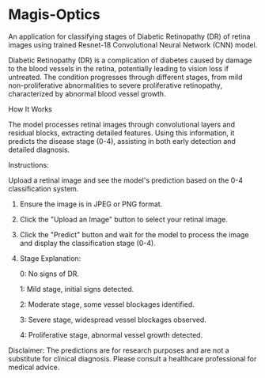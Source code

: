 # Magis-Optics

An application for classifying stages of Diabetic Retinopathy (DR) of retina images using trained Resnet-18 Convolutional Neural Network (CNN) model.

Diabetic Retinopathy (DR) is a complication of diabetes caused by damage to the blood vessels in the retina, potentially leading to vision loss if untreated. 
The condition progresses through different stages, from mild non-proliferative abnormalities to severe proliferative retinopathy, characterized by abnormal blood vessel growth.

How It Works

The model processes retinal images through convolutional layers and residual blocks, extracting detailed features. Using this information, it predicts the disease stage (0-4), 
assisting in both early detection and detailed diagnosis.

Instructions:

Upload a retinal image and see the model's prediction based on the 0-4 classification system.

1. Ensure the image is in JPEG or PNG format.
2. Click the "Upload an Image" button to select your retinal image.
3. Click the "Predict" button and wait for the model to process the image and display the classification stage (0-4).
4. Stage Explanation:
   
    0: No signs of DR.
   
    1: Mild stage, initial signs detected.
   
    2: Moderate stage, some vessel blockages identified.
   
    3: Severe stage, widespread vessel blockages observed.
   
    4: Proliferative stage, abnormal vessel growth detected.

Disclaimer: The predictions are for research purposes and are not a substitute for clinical diagnosis. Please consult a healthcare professional for medical advice.
